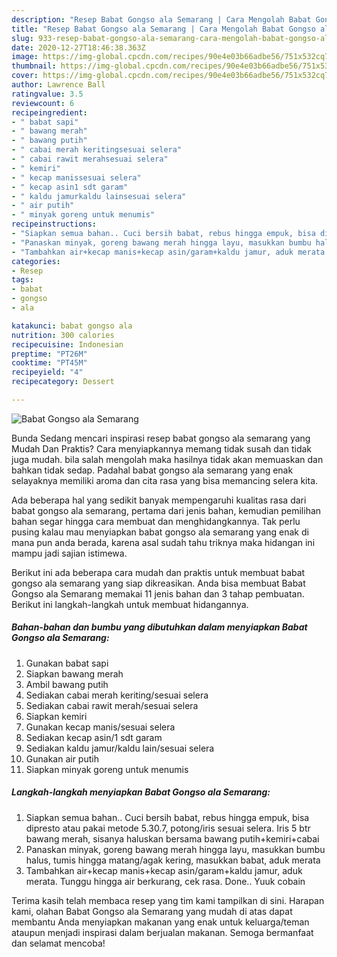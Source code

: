 ```yaml
---
description: "Resep Babat Gongso ala Semarang | Cara Mengolah Babat Gongso ala Semarang Yang Bikin Ngiler"
title: "Resep Babat Gongso ala Semarang | Cara Mengolah Babat Gongso ala Semarang Yang Bikin Ngiler"
slug: 933-resep-babat-gongso-ala-semarang-cara-mengolah-babat-gongso-ala-semarang-yang-bikin-ngiler
date: 2020-12-27T18:46:38.363Z
image: https://img-global.cpcdn.com/recipes/90e4e03b66adbe56/751x532cq70/babat-gongso-ala-semarang-foto-resep-utama.jpg
thumbnail: https://img-global.cpcdn.com/recipes/90e4e03b66adbe56/751x532cq70/babat-gongso-ala-semarang-foto-resep-utama.jpg
cover: https://img-global.cpcdn.com/recipes/90e4e03b66adbe56/751x532cq70/babat-gongso-ala-semarang-foto-resep-utama.jpg
author: Lawrence Ball
ratingvalue: 3.5
reviewcount: 6
recipeingredient:
- " babat sapi"
- " bawang merah"
- " bawang putih"
- " cabai merah keritingsesuai selera"
- " cabai rawit merahsesuai selera"
- " kemiri"
- " kecap manissesuai selera"
- " kecap asin1 sdt garam"
- " kaldu jamurkaldu lainsesuai selera"
- " air putih"
- " minyak goreng untuk menumis"
recipeinstructions:
- "Siapkan semua bahan.. Cuci bersih babat, rebus hingga empuk, bisa dipresto atau pakai metode 5.30.7, potong/iris sesuai selera. Iris 5 btr bawang merah, sisanya haluskan bersama bawang putih+kemiri+cabai"
- "Panaskan minyak, goreng bawang merah hingga layu, masukkan bumbu halus, tumis hingga matang/agak kering, masukkan babat, aduk merata"
- "Tambahkan air+kecap manis+kecap asin/garam+kaldu jamur, aduk merata. Tunggu hingga air berkurang, cek rasa. Done.. Yuuk cobain"
categories:
- Resep
tags:
- babat
- gongso
- ala

katakunci: babat gongso ala 
nutrition: 300 calories
recipecuisine: Indonesian
preptime: "PT26M"
cooktime: "PT45M"
recipeyield: "4"
recipecategory: Dessert

---
```



![Babat Gongso ala Semarang](https://img-global.cpcdn.com/recipes/90e4e03b66adbe56/751x532cq70/babat-gongso-ala-semarang-foto-resep-utama.jpg)

Bunda Sedang mencari inspirasi resep babat gongso ala semarang yang Mudah Dan Praktis? Cara menyiapkannya memang tidak susah dan tidak juga mudah. bila salah mengolah maka hasilnya tidak akan memuaskan dan bahkan tidak sedap. Padahal babat gongso ala semarang yang enak selayaknya memiliki aroma dan cita rasa yang bisa memancing selera kita.



Ada beberapa hal yang sedikit banyak mempengaruhi kualitas rasa dari babat gongso ala semarang, pertama dari jenis bahan, kemudian pemilihan bahan segar hingga cara membuat dan menghidangkannya. Tak perlu pusing kalau mau menyiapkan babat gongso ala semarang yang enak di mana pun anda berada, karena asal sudah tahu triknya maka hidangan ini mampu jadi sajian istimewa.


Berikut ini ada beberapa cara mudah dan praktis untuk membuat babat gongso ala semarang yang siap dikreasikan. Anda bisa membuat Babat Gongso ala Semarang memakai 11 jenis bahan dan 3 tahap pembuatan. Berikut ini langkah-langkah untuk membuat hidangannya.

<!--inarticleads1-->

##### Bahan-bahan dan bumbu yang dibutuhkan dalam menyiapkan Babat Gongso ala Semarang:

1. Gunakan  babat sapi
1. Siapkan  bawang merah
1. Ambil  bawang putih
1. Sediakan  cabai merah keriting/sesuai selera
1. Sediakan  cabai rawit merah/sesuai selera
1. Siapkan  kemiri
1. Gunakan  kecap manis/sesuai selera
1. Sediakan  kecap asin/1 sdt garam
1. Sediakan  kaldu jamur/kaldu lain/sesuai selera
1. Gunakan  air putih
1. Siapkan  minyak goreng untuk menumis




<!--inarticleads2-->

##### Langkah-langkah menyiapkan Babat Gongso ala Semarang:

1. Siapkan semua bahan.. Cuci bersih babat, rebus hingga empuk, bisa dipresto atau pakai metode 5.30.7, potong/iris sesuai selera. Iris 5 btr bawang merah, sisanya haluskan bersama bawang putih+kemiri+cabai
1. Panaskan minyak, goreng bawang merah hingga layu, masukkan bumbu halus, tumis hingga matang/agak kering, masukkan babat, aduk merata
1. Tambahkan air+kecap manis+kecap asin/garam+kaldu jamur, aduk merata. Tunggu hingga air berkurang, cek rasa. Done.. Yuuk cobain




Terima kasih telah membaca resep yang tim kami tampilkan di sini. Harapan kami, olahan Babat Gongso ala Semarang yang mudah di atas dapat membantu Anda menyiapkan makanan yang enak untuk keluarga/teman ataupun menjadi inspirasi dalam berjualan makanan. Semoga bermanfaat dan selamat mencoba!
